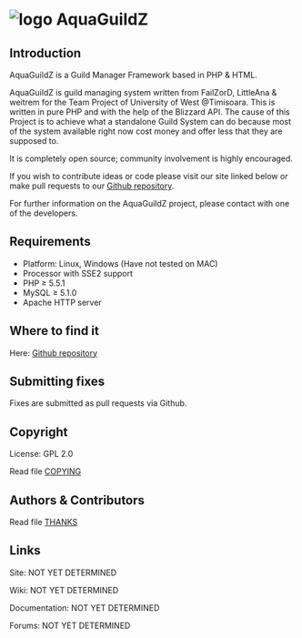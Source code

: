 # ![logo](http://i.imgur.com/aceAYGu.png) AquaGuildZ

## Introduction

AquaGuildZ is a Guild Manager Framework based in PHP & HTML.

AquaGuildZ is guild managing system written from FailZorD, LittleAna & weitrem for the Team Project
of University of West @Timisoara. This is written in pure PHP and with the help of the Blizzard API.
The cause of this Project is to achieve what a standalone Guild System can do because most of the 
system available right now cost money and offer less that they are supposed to.

It is completely open source; community involvement is highly encouraged.

If you wish to contribute ideas or code please visit our site linked below or
make pull requests to our [Github repository](https://github.com/AquaGuildUVT/AquaGuildZ).

For further information on the AquaGuildZ project, please contact with one of the developers.

## Requirements

+ Platform: Linux, Windows (Have not tested on MAC)
+ Processor with SSE2 support
+ PHP ≥ 5.5.1
+ MySQL ≥ 5.1.0
+ Apache HTTP server


## Where to find it

Here: [Github repository](https://github.com/AquaGuildUVT/AquaGuildZ)


## Submitting fixes

Fixes are submitted as pull requests via Github.

## Copyright

License: GPL 2.0

Read file [COPYING](COPYING)


## Authors &amp; Contributors

Read file [THANKS](THANKS)


## Links

Site: NOT YET DETERMINED

Wiki: NOT YET DETERMINED

Documentation: NOT YET DETERMINED

Forums: NOT YET DETERMINED
